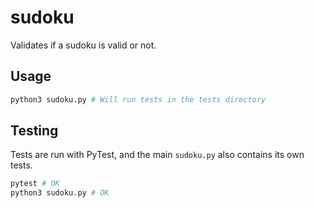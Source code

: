 # sudoku
Validates if a sudoku is valid or not.

## Usage
```bash
python3 sudoku.py # Will run tests in the tests directory
```

## Testing
Tests are run with PyTest, and the main `sudoku.py` also contains its own tests.
```bash
pytest # OK
python3 sudoku.py # OK
```
